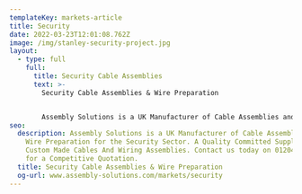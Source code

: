 ```yaml
---
templateKey: markets-article
title: Security
date: 2022-03-23T12:01:08.762Z
image: /img/stanley-security-project.jpg
layout:
  - type: full
    full:
      title: Security Cable Assemblies
      text: >-
        Security Cable Assemblies & Wire Preparation


        Assembly Solutions is a UK Manufacturer of Cable Assemblies and Wire Preparation for the Security Sector.
seo:
  description: Assembly Solutions is a UK Manufacturer of Cable Assemblies and
    Wire Preparation for the Security Sector. A Quality Committed Supplier for
    Custom Made Cables And Wiring Assemblies. Contact us today on 01204 521999
    for a Competitive Quotation.
  title: Security Cable Assemblies & Wire Preparation
  og-url: www.assembly-solutions.com/markets/security
---
```

